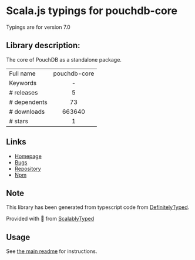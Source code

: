 
# Scala.js typings for pouchdb-core

Typings are for version 7.0

## Library description:
The core of PouchDB as a standalone package.

|                    |                 |
| ------------------ | :-------------: |
| Full name          | pouchdb-core |
| Keywords           | - |
| # releases         | 5 |
| # dependents       | 73 |
| # downloads        | 663640 |
| # stars            | 1 |

## Links
- [Homepage](https://github.com/pouchdb/pouchdb#readme)
- [Bugs](https://github.com/pouchdb/pouchdb/issues)
- [Repository](https://github.com/pouchdb/pouchdb)
- [Npm](https://www.npmjs.com/package/pouchdb-core)
    


## Note
This library has been generated from typescript code from [DefinitelyTyped](https://definitelytyped.org).

Provided with :purple_heart: from [ScalablyTyped](https://github.com/oyvindberg/ScalablyTyped)

## Usage
See [the main readme](../../readme.md) for instructions.


